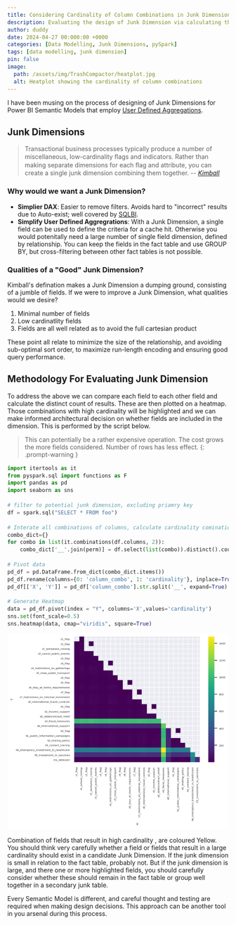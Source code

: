 ```yaml
---
title: Considering Cardinality of Column Combinations in Junk Dimension Design
description: Evaluating the design of Junk Dimension via calculating the Cardinality of Column Combinations
author: duddy
date: 2024-04-27 00:000:00 +0000
categories: [Data Modelling, Junk Dimensions, pySpark]
tags: [data modelling, junk dimension]
pin: false
image:
  path: /assets/img/TrashCompactor/heatplot.jpg
  alt: Heatplot showing the cardinality of column combinations
---
```


I have been musing on the process of designing of Junk Dimensions for Power BI Semantic Models that employ [User Defined Aggregations](https://learn.microsoft.com/en-us/power-bi/transform-model/aggregations-advanced).

## Junk Dimensions

> Transactional business processes typically produce a number of miscellaneous, low-cardinality ﬂags and indicators. Rather than making separate dimensions for each ﬂag and attribute, you can create a single junk dimension combining them together.
> -- <cite>[Kimball][1] </cite>

[1]: https://www.kimballgroup.com/data-warehouse-business-intelligence-resources/kimball-techniques/dimensional-modeling-techniques/junk-dimension

### Why would we want a Junk Dimension?
-  **Simplier DAX**: Easier to remove filters. Avoids hard to "incorrect" results due to Auto-exist; well covered by [SQLBI](https://www.sqlbi.com/articles/understanding-dax-auto-exist/).
-  **Simplify User Defined Aggregrations**: With a Junk Dimension, a single field can be used to define the criteria for a cache hit. Otherwise you would potenitally need a large number of single field dimension, defined by relationship. You can keep the fields in the fact table and use GROUP BY, but cross-filtering between other fact tables is not possible.

### Qualities of a "Good" Junk Dimension?
Kimball's defination makes a Junk Dimension a dumping ground, consisting of a jumble of fields. If we were to improve a Junk Dimension, what qualities would we desire?
1. Minimal number of fields
2. Low cardinatlity fields
3. Fields are all well related as to avoid the full cartesian product

These point all relate to minimize the size of the relationship, and avoiding sub-optimal sort order, to maximize run-length encoding and ensuring good query performance.

## Methodology For Evaluating Junk Dimension
To address the above we can compare each field to each other field and calculate the distinct count of results. These are then plotted on a heatmap. Those combinations with high cardinality will be highlighted and we can make informed architectural decision on whether fields are included in the dimension. This is performed by the script below. 

> This can potentially be a rather expensive operation. The cost grows the more fields considered. Number of rows has less effect.
{: .prompt-warning } 

```python
import itertools as it
from pyspark.sql import functions as F
import pandas as pd
import seaborn as sns

# filter to potential junk dimension, excluding priamry key
df = spark.sql("SELECT * FROM foo")

# Interate all combinations of columns, calculate cardinality cominations
combo_dict={}
for combo in list(it.combinations(df.columns, 2)): 
    combo_dict['__'.join(perm)] = df.select(list(combo)).distinct().count()

# Pivot data
pd_df = pd.DataFrame.from_dict(combo_dict.items())
pd_df.rename(columns={0: 'column_combo', 1: 'cardinality'}, inplace=True)
pd_df[['X', 'Y']] = pd_df['column_combo'].str.split('__', expand=True)

# Generate Heatmap
data = pd_df.pivot(index = "Y", columns='X',values='cardinality')
sns.set(font_scale=0.5)
sns.heatmap(data, cmap="viridis", square=True)
```

![Column Combination Cardinality Heatmap](/assets/img/TrashCompactor/heatplot.jpg)

Combination of fields that result in high cardinality , are coloured Yellow. You should think very carefully whether a field or fields that result in a large cardinality should exist in a candidate Junk Dimension. If the junk dimension is small in relation to the fact table, probably not. But if the junk dimension is large, and there one or more highlighted fields, you should carefully consider whether these should remain in the fact table or group well together in a secondary junk table. 

Every Semantic Model is different, and careful thought and testing are required when making design decisions. This approach can be another tool in you arsenal during this process.